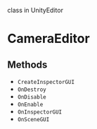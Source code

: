 class in UnityEditor
# CameraEditor

## Methods
- `CreateInspectorGUI`
- `OnDestroy`
- `OnDisable`
- `OnEnable`
- `OnInspectorGUI`
- `OnSceneGUI`
